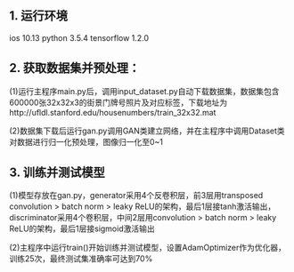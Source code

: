 ## 1.	运行环境 

ios 10.13  python 3.5.4  tensorflow 1.2.0


## 2. 获取数据集并预处理：

(1)运行主程序main.py后，调用input_dataset.py自动下载数据集，数据集包含600000张32x32x3的街景门牌号照片及对应标签，下载地址为http://ufldl.stanford.edu/housenumbers/train_32x32.mat

(2)数据集下载后运行gan.py调用GAN类建立网络，并在主程序中调用Dataset类对数据进行归一化预处理，图像归一化至0~1


## 3. 训练并测试模型

(1)模型存放在gan.py，generator采用4个反卷积层，前3层用transposed convolution > batch norm > leaky ReLU的架构，最后1层接tanh激活输出，discriminator采用4个卷积层，中间2层用convolution > batch norm > leaky ReLU的架构，最后1层接sigmoid激活输出

(2)主程序中运行train()开始训练并测试模型，设置AdamOptimizer作为优化器，训练25次，最终测试集准确率可达到70%


